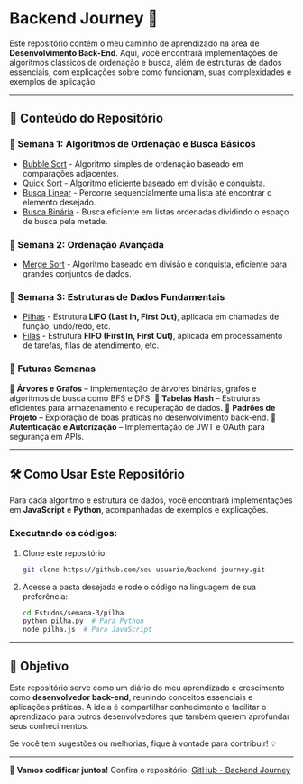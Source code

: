 # Backend Journey 🚀

Este repositório contém o meu caminho de aprendizado na área de **Desenvolvimento Back-End**. Aqui, você encontrará implementações de algoritmos clássicos de ordenação e busca, além de estruturas de dados essenciais, com explicações sobre como funcionam, suas complexidades e exemplos de aplicação.

---

## 📌 Conteúdo do Repositório

### 🔹 Semana 1: Algoritmos de Ordenação e Busca Básicos
- [Bubble Sort](Estudos/semana-1/bubble-sort) - Algoritmo simples de ordenação baseado em comparações adjacentes.
- [Quick Sort](Estudos/semana-1/quick-sort) - Algoritmo eficiente baseado em divisão e conquista.
- [Busca Linear](Estudos/semana-1/busca-linear) - Percorre sequencialmente uma lista até encontrar o elemento desejado.
- [Busca Binária](Estudos/semana-1/busca-binaria) - Busca eficiente em listas ordenadas dividindo o espaço de busca pela metade.

### 🔹 Semana 2: Ordenação Avançada
- [Merge Sort](Estudos/semana-2/merge-sort-implementation) - Algoritmo baseado em divisão e conquista, eficiente para grandes conjuntos de dados.

### 🔹 Semana 3: Estruturas de Dados Fundamentais
- [Pilhas](Estudos/semana-3/pilha) - Estrutura **LIFO (Last In, First Out)**, aplicada em chamadas de função, undo/redo, etc.
- [Filas](Estudos/semana-3/fila) - Estrutura **FIFO (First In, First Out)**, aplicada em processamento de tarefas, filas de atendimento, etc.

### 🔹 Futuras Semanas
📌 **Árvores e Grafos** – Implementação de árvores binárias, grafos e algoritmos de busca como BFS e DFS.
📌 **Tabelas Hash** – Estruturas eficientes para armazenamento e recuperação de dados.
📌 **Padrões de Projeto** – Exploração de boas práticas no desenvolvimento back-end.
📌 **Autenticação e Autorização** – Implementação de JWT e OAuth para segurança em APIs.

---

## 🛠️ Como Usar Este Repositório

Para cada algoritmo e estrutura de dados, você encontrará implementações em **JavaScript** e **Python**, acompanhadas de exemplos e explicações. 

### Executando os códigos:
1. Clone este repositório:
   ```bash
   git clone https://github.com/seu-usuario/backend-journey.git
   ```
2. Acesse a pasta desejada e rode o código na linguagem de sua preferência:
   ```bash
   cd Estudos/semana-3/pilha
   python pilha.py  # Para Python
   node pilha.js  # Para JavaScript
   ```

---

## 🎯 Objetivo

Este repositório serve como um diário do meu aprendizado e crescimento como **desenvolvedor back-end**, reunindo conceitos essenciais e aplicações práticas. A ideia é compartilhar conhecimento e facilitar o aprendizado para outros desenvolvedores que também querem aprofundar seus conhecimentos.

Se você tem sugestões ou melhorias, fique à vontade para contribuir! 💡

---

🔗 **Vamos codificar juntos!** Confira o repositório: [GitHub - Backend Journey](https://github.com/seu-usuario/backend-journey)

